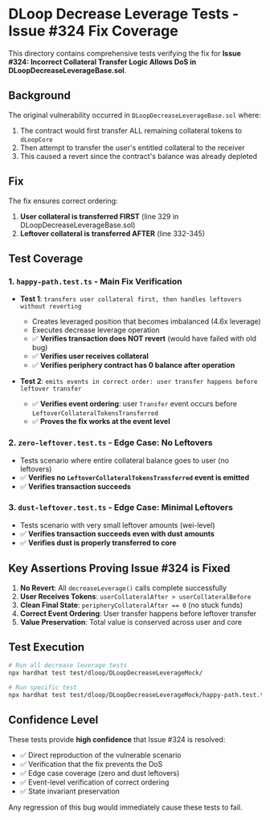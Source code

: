 # DLoop Decrease Leverage Tests - Issue #324 Fix Coverage

This directory contains comprehensive tests verifying the fix for **Issue #324: Incorrect Collateral Transfer Logic Allows DoS in DLoopDecreaseLeverageBase.sol**.

## Background

The original vulnerability occurred in `DLoopDecreaseLeverageBase.sol` where:
1. The contract would first transfer ALL remaining collateral tokens to `dLoopCore`
2. Then attempt to transfer the user's entitled collateral to the receiver  
3. This caused a revert since the contract's balance was already depleted

## Fix

The fix ensures correct ordering:
1. **User collateral is transferred FIRST** (line 329 in DLoopDecreaseLeverageBase.sol)
2. **Leftover collateral is transferred AFTER** (line 332-345)

## Test Coverage

### 1. `happy-path.test.ts` - Main Fix Verification
- **Test 1**: `transfers user collateral first, then handles leftovers without reverting`
  - Creates leveraged position that becomes imbalanced (4.6x leverage)
  - Executes decrease leverage operation 
  - ✅ **Verifies transaction does NOT revert** (would have failed with old bug)
  - ✅ **Verifies user receives collateral**
  - ✅ **Verifies periphery contract has 0 balance after operation**

- **Test 2**: `emits events in correct order: user transfer happens before leftover transfer`
  - ✅ **Verifies event ordering**: user `Transfer` event occurs before `LeftoverCollateralTokensTransferred`
  - ✅ **Proves the fix works at the event level**

### 2. `zero-leftover.test.ts` - Edge Case: No Leftovers
- Tests scenario where entire collateral balance goes to user (no leftovers)
- ✅ **Verifies no `LeftoverCollateralTokensTransferred` event is emitted**
- ✅ **Verifies transaction succeeds**

### 3. `dust-leftover.test.ts` - Edge Case: Minimal Leftovers  
- Tests scenario with very small leftover amounts (wei-level)
- ✅ **Verifies transaction succeeds even with dust amounts**
- ✅ **Verifies dust is properly transferred to core**

## Key Assertions Proving Issue #324 is Fixed

1. **No Revert**: All `decreaseLeverage()` calls complete successfully
2. **User Receives Tokens**: `userCollateralAfter > userCollateralBefore`  
3. **Clean Final State**: `peripheryCollateralAfter == 0` (no stuck funds)
4. **Correct Event Ordering**: User transfer happens before leftover transfer
5. **Value Preservation**: Total value is conserved across user and core

## Test Execution

```bash
# Run all decrease leverage tests
npx hardhat test test/dloop/DLoopDecreaseLeverageMock/

# Run specific test
npx hardhat test test/dloop/DLoopDecreaseLeverageMock/happy-path.test.ts
```

## Confidence Level

These tests provide **high confidence** that Issue #324 is resolved:
- ✅ Direct reproduction of the vulnerable scenario  
- ✅ Verification that the fix prevents the DoS
- ✅ Edge case coverage (zero and dust leftovers)
- ✅ Event-level verification of correct ordering
- ✅ State invariant preservation

Any regression of this bug would immediately cause these tests to fail. 